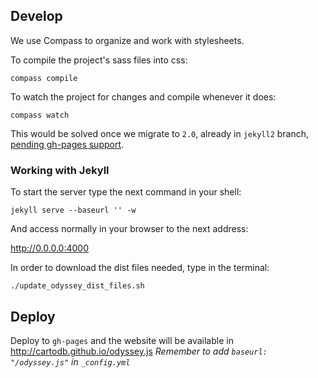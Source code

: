 ## Develop

We use Compass to organize and work with stylesheets.

To compile the project's sass files into css:

```
compass compile
```

To watch the project for changes and compile whenever it does:

```
compass watch
```

This would be solved once we migrate to `2.0`, already in `jekyll2` branch, [pending gh-pages support](https://github.com/github/pages-gem/pull/63).


### Working with Jekyll

To start the server type the next command in your shell:

```
jekyll serve --baseurl '' -w
```

And access normally in your browser to the next address:

http://0.0.0.0:4000

In order to download the dist files needed, type in the terminal:

```
./update_odyssey_dist_files.sh
```

## Deploy

Deploy to `gh-pages` and the website will be available in http://cartodb.github.io/odyssey.js
*Remember to add `baseurl: "/odyssey.js"` in `_config.yml`*
